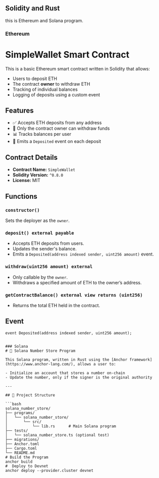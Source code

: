 ## Solidity and Rust
this is Ethereum and Solana program.
### Ethereum 
# SimpleWallet Smart Contract

This is a basic Ethereum smart contract written in Solidity that allows:

- Users to deposit ETH
- The contract **owner** to withdraw ETH
- Tracking of individual balances
- Logging of deposits using a custom event

## Features

- ✅ Accepts ETH deposits from any address  
- 🔐 Only the contract owner can withdraw funds  
- 📊 Tracks balances per user  
- 📢 Emits a `Deposited` event on each deposit  

## Contract Details

- **Contract Name:** `SimpleWallet`
- **Solidity Version:** `^0.8.0`
- **License:** MIT

## Functions

### `constructor()`
Sets the deployer as the `owner`.

### `deposit() external payable`
- Accepts ETH deposits from users.
- Updates the sender's balance.
- Emits a `Deposited(address indexed sender, uint256 amount)` event.

### `withdraw(uint256 amount) external`
- Only callable by the `owner`.
- Withdraws a specified amount of ETH to the owner’s address.

### `getContractBalance() external view returns (uint256)`
- Returns the total ETH held in the contract.

## Event

```solidity
event Deposited(address indexed sender, uint256 amount);


### Solana 
# 🔢 Solana Number Store Program

This Solana program, written in Rust using the [Anchor framework](https://www.anchor-lang.com/), allows a user to:

- Initialize an account that stores a number on-chain
- Update the number, only if the signer is the original authority

---

## 📁 Project Structure

```bash
solana_number_store/
├── programs/
│   └── solana_number_store/
│       └── src/
│           └── lib.rs      # Main Solana program
├── tests/
│   └── solana_number_store.ts (optional test)
├── migrations/
├── Anchor.toml
├── Cargo.toml
└── README.md
# Build the Program
anchor build
#  Deploy to Devnet
anchor deploy --provider.cluster devnet
